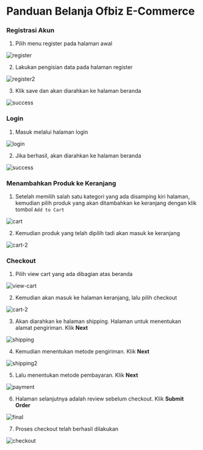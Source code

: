 # Panduan Belanja Ofbiz E-Commerce

### Registrasi Akun

1. Pilih menu register pada halaman awal

![register](7-register.png)

2. Lakukan pengisian data pada halaman register

![register2](8-register2.png)

3. Klik save dan akan diarahkan ke halaman beranda

![success](9-success-register.png)

### Login

1. Masuk melalui halaman login

![login](10-login.png)

2. Jika berhasil, akan diarahkan ke halaman beranda

![success](9-success-register.png)

### Menambahkan Produk ke Keranjang

1. Setelah memilih salah satu kategori yang ada disamping kiri halaman, kemudian pilih produk yang akan ditambahkan ke keranjang dengan klik tombol `Add to Cart`

![cart](11-add-product.png)

2. Kemudian produk yang telah dipilih tadi akan masuk ke keranjang

![cart-2](12-cart.png)

### Checkout

1. Pilih view cart yang ada dibagian atas beranda

![view-cart](13-view-cart.png)

2. Kemudian akan masuk ke halaman keranjang, lalu pilih checkout

![cart-2](12-cart.png)

3. Akan diarahkan ke halaman shipping. Halaman untuk menentukan alamat pengiriman. Klik **Next**

![shipping](14-shipping.png)

4. Kemudian menentukan metode pengiriman. Klik **Next**

![shipping2](15-shipping.png)

5. Lalu menentukan metode pembayaran. Klik **Next**

![payment](16-payment.png)

6. Halaman selanjutnya adalah review sebelum checkout. Klik **Submit Order**

![final](17-checkout-final.png)

7. Proses checkout telah berhasil dilakukan

![checkout](18-order.png)
